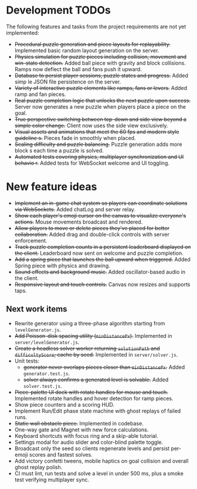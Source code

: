 # Development TODOs

The following features and tasks from the project requirements are not yet implemented:

- ~~Procedural puzzle generation and piece layouts for replayability.~~ Implemented basic random layout generation on the server.
- ~~Physics simulation for puzzle pieces including collision, movement and win-state detection.~~ Added ball piece with gravity and block collisions. Ramps now deflect the ball and fans push it upward.
- ~~Database to persist player sessions, puzzle states and progress.~~ Added simp
le JSON file persistence on the server.
- ~~Variety of interactive puzzle elements like ramps, fans or levers.~~ Added ramp and fan pieces.
- ~~Real puzzle completion logic that unlocks the next puzzle upon success.~~ Server now generates a new puzzle when players place a piece on the goal.
- ~~True perspective switching between top-down and side view beyond a simple color change.~~ Client now uses the side view exclusively.
- ~~Visual assets and animations that meet the 60 fps and modern style guideline
s.~~ Pieces fade in smoothly when placed.
- ~~Scaling difficulty and puzzle balancing.~~ Puzzle generation adds more block
s each time a puzzle is solved.
- ~~Automated tests covering physics, multiplayer synchronization and UI behavio
r.~~ Added tests for WebSocket welcome and UI toggling.

# New feature ideas
- ~~Implement an in-game chat system so players can coordinate solutions via WebSockets.~~ Added chatLog and server relay.
- ~~Show each player's emoji cursor on the canvas to visualize everyone's actions.~~ Mouse movements broadcast and rendered.
- ~~Allow players to move or delete pieces they've placed for better collaboration.~~ Added drag and double-click controls with server enforcement.
- ~~Track puzzle completion counts in a persistent leaderboard displayed on the client.~~ Leaderboard now sent on welcome and puzzle completion.
- ~~Add a spring piece that launches the ball upward when triggered.~~ Added Spring piece with physics and drawing.
- ~~Sound effects and background music.~~ Added oscillator-based audio in the client.
- ~~Responsive layout and touch controls.~~ Canvas now resizes and supports taps.

## Next work items
- Rewrite generator using a three-phase algorithm starting from `levelGenerator.js`.
 - ~~Add Poisson-disk spacing utility (`minDistancePx`).~~ Implemented in `server/levelGenerator.js`.
- ~~Create a headless solver worker returning `solutionPath` and `difficultyScore`; cache by seed.~~ Implemented in `server/solver.js`.
- Unit tests:
  - ~~generator never overlaps pieces closer than `minDistancePx`.~~ Added `generator.test.js`.
  - ~~solver always confirms a generated level is solvable.~~ Added `solver.test.js`.
 - ~~Piece-palette UI dock with rotate handles for mouse and touch.~~ Implemented rotate handles and hover detection for ramp pieces.
- Show piece counters and a scoring HUD.
- Implement Run/Edit phase state machine with ghost replays of failed runs.
 - ~~Static wall obstacle piece.~~ Implemented in codebase.
 - One-way gate and Magnet with new force calculations.
- Keyboard shortcuts with focus ring and a skip-able tutorial.
- Settings modal for audio slider and color-blind palette toggle.
- Broadcast only the seed so clients regenerate levels and persist per-emoji scores and fastest solves.
- Add victory confetti tweens, mobile haptics on goal collision and overall ghost replay polish.
- CI must lint, run tests and solve a level in under 500 ms, plus a smoke test verifying multiplayer sync.
